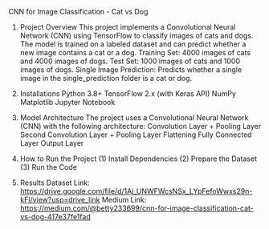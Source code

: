 CNN for Image Classification - Cat vs Dog
1. Project Overview
This project implements a Convolutional Neural Network (CNN) using TensorFlow to classify images of cats and dogs. The model is trained on a labeled dataset and can predict whether a new image contains a cat or a dog.
Training Set: 4000 images of cats and 4000 images of dogs.
Test Set: 1000 images of cats and 1000 images of dogs.
Single Image Prediction: Predicts whether a single image in the single_prediction folder is a cat or dog.

2. Installations
Python 3.8+
TensorFlow 2.x (with Keras API)
NumPy
Matplotlib
Jupyter Notebook

3. Model Architecture
The project uses a Convolutional Neural Network (CNN) with the following architecture:
Convolution Layer + Pooling Layer 
Second Convolution Layer + Pooling Layer
Flattening
Fully Connected Layer 
Output Layer

4. How to Run the Project
(1) Install Dependencies
(2) Prepare the Dataset
(3) Run the Code

5. Results
Dataset Link:
https://drive.google.com/file/d/1Aj_UNWFWcsNSx_LYpFefoWwxs29n-kFl/view?usp=drive_link
Medium Link:
https://medium.com/@betty233699/cnn-for-image-classification-cat-vs-dog-417e37fe1fad
